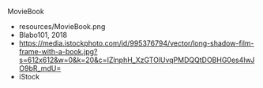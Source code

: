 MovieBook
  - resources/MovieBook.png
  - Blabo101, 2018
  - https://media.istockphoto.com/id/995376794/vector/long-shadow-film-frame-with-a-book.jpg?s=612x612&w=0&k=20&c=IZlnphH_XzGTOlUvqPMDQQtDOBHG0es4IwJO9bR_mdU=
  - iStock